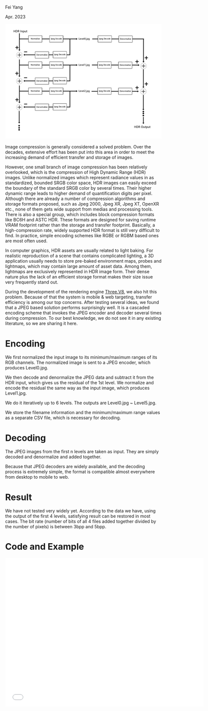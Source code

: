 Fei Yang

Apr. 2023

![](Pic.png)

Image compression is generally considered a solved problem. Over the decades, extensive effort has been put into this area in order to meet the increasing demand of efficient transfer and storage of images.

However, one small branch of image compression has been relatively overlooked, which is the compression of High Dynamic Range (HDR) images. Unlike normalized images which represent radiance values in as standardized, bounded SRGB color space, HDR images can easily exceed the boundary of the standard SRGB color by several times. Their higher dynamic range leads to higher demand of quantification digits per pixel. Although there are already a number of compression algorithms and storage formats proposed, such as Jpeg 2000, Jpeg XR, Jpeg XT, OpenXR etc., none of them gets wide support from medias and processing tools. There is also a special group, which includes block compression formats like BC6H and ASTC HDR. These formats are designed for saving runtime VRAM footprint rather than the storage and transfer footprint. Basically, a high-compression rate, widely supported HDR format is still very difficult to find. In practice, simple encoding schemes like RGBE or RGBM based ones are most often used.

In computer graphics, HDR assets are usually related to light baking. For realistic reproduction of a scene that contains complicated lighting, a 3D application usually needs to store pre-baked environment maps, probes and lightmaps, which may contain large amount of asset data. Among them, lightmaps are exclusively represented in HDR image form. Their dense nature plus the lack of an efficient storage format makes their size issue very frequently stand out.

During the development of the rendering engine [Three.V8](https://github.com/fynv/three.v8), we also hit this problem. Because of that the system is mobile & web targeting, transfer efficiency is among our top concerns. After testing several ideas, we found that a JPEG based solution performs surprisingly well. It is a cascaded encoding scheme that invokes the JPEG encoder and decoder several times during compression. To our best knowledge, we do not see it in any existing literature, so we are sharing it here.

# Encoding

We first normalized the input image to its minimum/maximum ranges of its RGB channels. The normalized image is sent to a JPEG encoder, which produces Level0.jpg. 

We then decode and denormalize the JPEG data and subtract it from the HDR input, which gives us the residual of the 1st level. We normalize and encode the residual the same way as the input image, which produces Level1.jpg.

We do it iteratively up to 6 levels. The outputs are Level0.jpg ~ Level5.jpg.

We store the filename information and the minimum/maximum range values as a separate CSV file, which is necessary for decoding.

# Decoding 

The JPEG images from the first n levels are taken as input. They are simply decoded and denormalize and added together.

Because that JPEG decoders are widely available, and the decoding process is extremely simple, the format is compatible almost everywhere from desktop to mobile to web.

# Result 

We have not tested very widely yet. According to the data we have, using the output of the first 4 levels, satisfying result can be restored in most cases. The bit rate (number of bits of all 4 files added together divided by the number of pixels) is between 3bpp and 5bpp.

# Code and Example

<iframe src="/Cascaded-Residual-Encoding-for-HDR-Lightmap-Compression/web" style="width: 640px; height: 480px; border: 0px"></iframe>










